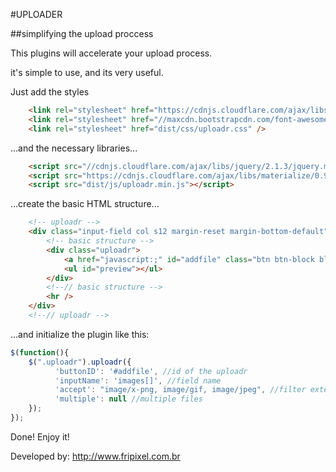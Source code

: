 #UPLOADER

##simplifying the upload proccess

This plugins will accelerate your upload process.

it's simple to use, and its very useful.

Just add the styles 

```html
	<link rel="stylesheet" href="https://cdnjs.cloudflare.com/ajax/libs/materialize/0.97.1/css/materialize.min.css" />	
	<link rel="stylesheet" href="//maxcdn.bootstrapcdn.com/font-awesome/4.3.0/css/font-awesome.min.css">	
	<link rel="stylesheet" href="dist/css/uploadr.css" /> 	
```

...and the necessary libraries...

```html
	<script src="//cdnjs.cloudflare.com/ajax/libs/jquery/2.1.3/jquery.min.js"></script>		
	<script src="https://cdnjs.cloudflare.com/ajax/libs/materialize/0.97.1/js/materialize.min.js"></script>
	<script src="dist/js/uploadr.min.js"></script>			
```

...create the basic HTML structure...

```html
	<!-- uploadr -->
	<div class="input-field col s12 margin-reset margin-bottom-default">
		<!-- basic structure -->
		<div class="uploadr">
			<a href="javascript:;" id="addfile" class="btn btn-block blue lighten-1"><i class="fa fa-picture-o"></i> images</a>	
			<ul id="preview"></ul>
		</div>
		<!--// basic structure -->
		<hr />
	</div>
	<!--// uploadr -->
```

...and initialize the plugin like this:

```javascript
$(function(){
	$(".uploadr").uploadr({
          'buttonID': '#addfile', //id of the uploadr
          'inputName': 'images[]', //field name 
          'accept': "image/x-png, image/gif, image/jpeg", //filter extensions
          'multiple': null //multiple files
	});
});
```

Done! Enjoy it!

Developed by: http://www.fripixel.com.br